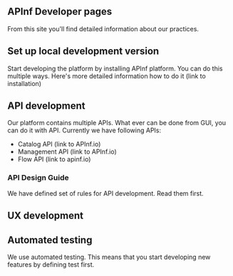 ## APInf Developer pages

From this site you'll find detailed information about our practices. 

## Set up local development version 
Start developing the platform by installing APInf platform. You can do this multiple ways. Here's more detailed information how to do it (link to installation)


## API development

Our platform contains multiple APIs. What ever can be done from GUI, you can do it with API. Currently we have following APIs: 
- Catalog API (link to APInf.io)
- Management API (link to APInf.io)
- Flow API (link to apinf.io)

### API Design Guide
We have defined set of rules for API development. Read them first. 


## UX development

## Automated testing

We use automated testing. This means that you start developing new features by defining test first. 
